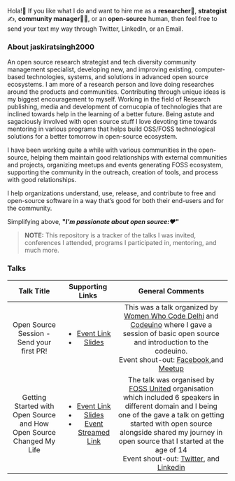 Hola!:wave: If you like what I do and want to hire me as a **researcher**:monocle_face:, **strategist**:writing_hand:, **community manager**:man_health_worker:, or an **open-source** human, then feel free to send your text my way through Twitter, LinkedIn, or an Email.

### About jaskiratsingh2000
An open source research strategist and tech diversity community management specialist, developing new, and improving existing, computer-based technologies, systems, and solutions in advanced open source ecosystems. I am more of a research person and love doing researches around the products and communities. Contributing through unique ideas is my biggest encouragement to myself. Working in the field of Research publishing, media and development of cornucopia of technologies that are inclined towards help in the learning of a better future. Being astute and sagaciously involved with open source stuff I love devoting time towards mentoring in various programs that helps build OSS/FOSS technological solutions for a better tomorrow in open-source ecosystem.

I have been working quite a while with various communities in the open-source, helping them maintain good relationships with external communities and projects, organizing meetups and events generating FOSS ecosystem, supporting the community in the outreach, creation of tools, and process with good relationships.

I help organizations understand, use, release, and contribute to free and open-source software in a way that’s good for both their end-users and for the community.

Simplifying above, **"*I'm passionate about open source::heart:*"**

> **NOTE:** This repository is a tracker of the talks I was invited, conferences I attended, programs I participated in, mentoring, and much more.

### Talks

| Talk Title | Supporting Links | General Comments |
|:----------:|:----------------:|:----------------:|
| Open Source Session - Send your first PR! | <ul><li>[Event Link](https://fossunited.org/hackathon) <li>[Slides](https://docs.google.com/presentation/d/1k-pDmdHhJr3rW8bu6guTdCy--XJ3_mW7DWFU3xsErkc/edit?usp=sharing) </ul> | This was a talk organized by [Women Who Code Delhi](https://www.womenwhocode.com/delhi) and [Codeuino](http://codeuino.org) where I gave a session of basic open source and introduction to the codeuino. <br> Event shout-out: [Facebook](https://www.facebook.com/womenwhocodedelhi/posts/2141446812746044),and [Meetup](shorturl.at/afowE) |
| Getting Started with Open Source and How Open Source Changed My Life | <ul><li>[Event Link](shorturl.at/afowE) <li>[Slides](https://docs.google.com/presentation/d/1Wk_JvOpeyxdh7EKd_sT9B1MrHkKcdACulbYoy39i9Rs/edit?usp=sharing) <li>[Event Streamed Link](https://youtu.be/7ILGAWfn73U)</ul> | The talk was organised by [FOSS United](https://fossunited.org/) organisation which included 6 speakers in different domain and I being one of the gave a talk on getting started with open source alongside shared my journey in open source that I started at the age of 14<br> Event shout-out: [Twitter](https://twitter.com/FOSSUnited/status/1301908317351026694), and [Linkedin](https://www.linkedin.com/posts/fossunited_fossunited-fosshack2020-activity-6707676882235727872-qdI4) |
